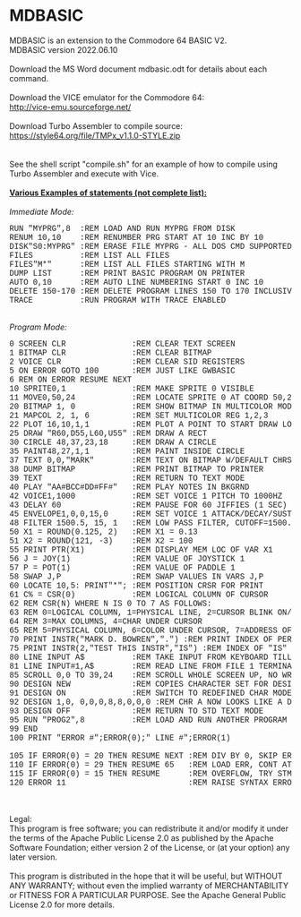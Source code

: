 # MDBASIC
MDBASIC is an extension to the Commodore 64 BASIC V2.<br>
MDBASIC version 2022.06.10<br>
<br>
Download the MS Word document mdbasic.odt for details about each command.<br>
<br>
Download the VICE emulator for the Commodore 64:<br>
http://vice-emu.sourceforge.net/<br>
<br>
Download Turbo Assembler to compile source:<br>
https://style64.org/file/TMPx_v1.1.0-STYLE.zip<br>
<br>
<br>
See the shell script "compile.sh" for an example of how to compile using Turbo Assembler and execute with Vice.
<br>
<br>
<u><b>Various Examples of statements (not complete list):</b></u><br>
<br>
<i>Immediate Mode:</i><br>
<pre style="font-family:'Courier New'">
RUN "MYPRG",8  :REM LOAD AND RUN MYPRG FROM DISK
RENUM 10,10    :REM RENUMBER PRG START AT 10 INC BY 10
DISK"S0:MYPRG" :REM ERASE FILE MYPRG - ALL DOS CMD SUPPORTED
FILES          :REM LIST ALL FILES
FILES"M*"      :REM LIST ALL FILES STARTING WITH M
DUMP LIST      :REM PRINT BASIC PROGRAM ON PRINTER
AUTO 0,10      :REM AUTO LINE NUMBERING START 0 INC 10
DELETE 150-170 :REM DELETE PROGRAM LINES 150 TO 170 INCLUSIVELY
TRACE          :RUN PROGRAM WITH TRACE ENABLED
</pre>
<br>
<i>Program Mode:</i><br>
<pre style="font-family:'Courier New'">
0 SCREEN CLR              :REM CLEAR TEXT SCREEN
1 BITMAP CLR              :REM CLEAR BITMAP
2 VOICE CLR               :REM CLEAR SID REGISTERS
5 ON ERROR GOTO 100       :REM JUST LIKE GWBASIC
6 REM ON ERROR RESUME NEXT
10 SPRITE0,1              :REM MAKE SPRITE 0 VISIBLE
11 MOVE0,50,24            :REM LOCATE SPRITE 0 AT COORD 50,24
20 BITMAP 1, 0            :REM SHOW BITMAP IN MULTICOLOR MODE WITH BLACK BKGD
21 MAPCOL 2, 1, 6         :REM SET MULTICOLOR REG 1,2,3
22 PLOT 16,10,1,1         :REM PLOT A POINT TO START DRAW LOCATION
25 DRAW "R60,D55,L60,U55" :REM DRAW A RECT
30 CIRCLE 48,37,23,18     :REM DRAW A CIRCLE
35 PAINT48,27,1,1         :REM PAINT INSIDE CIRCLE
37 TEXT 0,0,"MARK"        :REM TEXT ON BITMAP W/DEFAULT CHRSET & SIZING
38 DUMP BITMAP            :REM PRINT BITMAP TO PRINTER
39 TEXT                   :REM RETURN TO TEXT MODE
40 PLAY "AA#BCC#DD#FF#"   :REM PLAY NOTES IN BKGRND
42 VOICE1,1000            :REM SET VOICE 1 PITCH TO 1000HZ
43 DELAY 60               :REM PAUSE FOR 60 JIFFIES (1 SEC)
45 ENVELOPE1,0,0,15,0     :REM SET VOICE 1 ATTACK/DECAY/SUSTAIN/RELEASE
48 FILTER 1500.5, 15, 1   :REM LOW PASS FILTER, CUTOFF=1500.5Hz
50 X1 = ROUND(0.125, 2)   :REM X1 = 0.13
51 X2 = ROUND(121, -3)    :REM X2 = 100
55 PRINT PTR(X1)          :REM DISPLAY MEM LOC OF VAR X1
56 J = JOY(1)             :REM VALUE OF JOYSTICK 1
57 P = POT(1)             :REM VALUE OF PADDLE 1
58 SWAP J,P               :REM SWAP VALUES IN VARS J,P
60 LOCATE 10,5: PRINT"*"; :REM POSITION CRSR FOR PRINT
61 C% = CSR(0)            :REM LOGICAL COLUMN OF CURSOR
62 REM CSR(N) WHERE N IS 0 TO 7 AS FOLLOWS:
63 REM 0=LOGICAL COLUMN, 1=PHYSICAL LINE, 2=CURSOR BLINK ON/OFF
64 REM 3=MAX COLUMNS, 4=CHAR UNDER CURSOR
65 REM 5=PHYSICAL COLUMN, 6=COLOR UNDER CURSOR, 7=ADDRESS OF CURSOR LINE
70 PRINT INSTR("MARK D. BOWREN",".") :REM PRINT INDEX OF PERIOD IN STR
75 PRINT INSTR(2,"TEST THIS INSTR","IS") :REM INDEX OF "IS" START AT IDX 2 
80 LINE INPUT A$          :REM TAKE INPUT FROM KEYBOARD TILL ENTER KEY PRESSED
81 LINE INPUT#1,A$        :REM READ LINE FROM FILE 1 TERMINATED BY CR
85 SCROLL 0,0 TO 39,24    :REM SCROLL WHOLE SCREEN UP, NO WRAPPING (DEFAULTS)
90 DESIGN NEW             :REM COPIES CHARACTER SET FOR DESIGN MODE
91 DESIGN ON              :REM SWITCH TO REDEFINED CHAR MODE ON
92 DESIGN 1,0, 0,0,0,8,8,0,0,0 :REM CHR A NOW LOOKS LIKE A DOT
93 DESIGN OFF             :REM RETURN TO STD TEXT MODE
95 RUN "PROG2",8          :REM LOAD AND RUN ANOTHER PROGRAM
99 END
100 PRINT "ERROR #";ERROR(0);" LINE #";ERROR(1)<br>
105 IF ERROR(0) = 20 THEN RESUME NEXT :REM DIV BY 0, SKIP ERRORED STMT
110 IF ERROR(0) = 29 THEN RESUME 65   :REM LOAD ERR, CONT AT LINE 65
115 IF ERROR(0) = 15 THEN RESUME      :REM OVERFLOW, TRY STMT AGAIN
120 ERROR 11                          :REM RAISE SYNTAX ERROR
</pre>
<br>
<br>
<div>Legal:</div>
<div>
This program is free software; you can redistribute it and/or
modify it under the terms of the Apache Public License 2.0 as
published by the Apache Software Foundation; either version 2
of the License, or (at your option) any later version.<br>
<br>
This program is distributed in the hope that it will be useful,
but WITHOUT ANY WARRANTY; without even the implied warranty of
MERCHANTABILITY or FITNESS FOR A PARTICULAR PURPOSE.  See the
Apache General Public License 2.0 for more details.
</div>
